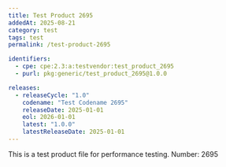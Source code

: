```yaml
---
title: Test Product 2695
addedAt: 2025-08-21
category: test
tags: test
permalink: /test-product-2695

identifiers:
  - cpe: cpe:2.3:a:testvendor:test_product_2695
  - purl: pkg:generic/test_product_2695@1.0.0

releases:
  - releaseCycle: "1.0"
    codename: "Test Codename 2695"
    releaseDate: 2025-01-01
    eol: 2026-01-01
    latest: "1.0.0"
    latestReleaseDate: 2025-01-01
---
```


This is a test product file for performance testing. Number: 2695
